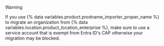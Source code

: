 > [!WARNING]
> If you use {% data variables.product.prodname_importer_proper_name %} to migrate an organization from {% data variables.location.product_location_enterprise %}, make sure to use a service account that is exempt from Entra ID's CAP otherwise your migration may be blocked.
